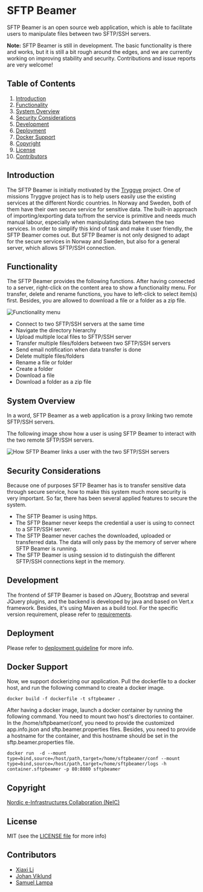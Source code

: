 # SFTP Beamer
SFTP Beamer is an open source web application, which is able to facilitate users
to manipulate files between two SFTP/SSH servers.

**Note:** SFTP Beamer is still in development. The basic functionality is there
and works, but it is still a bit rough around the edges, and we are currently
working on improving stability and security. Contributions and issue reports
are very welcome!

## Table of Contents
1. [Introduction](#introduction)
1. [Functionality](#functionality)
1. [System Overview](#overview)
1. [Security Considerations](#security)
1. [Development](#development)
1. [Deployment](#deployment)
1. [Docker Support](#docker)
1. [Copyright](#copyright)
1. [License](#license)
1. [Contributors](#contributors)

## Introduction <a name="introduction"></a>
The SFTP Beamer is initially motivated by the [Tryggve](https://wiki.neic.no/wiki/Tryggve) project. One of missions Tryggve project has is to help users easily use the existing services at the different Nordic countries. In Norway and Sweden, both of them have their own secure service for sensitive data. The built-in approach of importing/exporting data to/from the service is primitive and needs much manual labour, especially when manipulating data between the two services. In order to simplify this kind of task and make it user friendly, the SFTP Beamer comes out. But SFTP Beamer is not only designed to adapt for the secure services in Norway and Sweden, but also for a general server, which allows SFTP/SSH connection.

## Functionality <a name="functionality"></a>
The SFTP Beamer provides the following functions. After having connected to a server, right-click on the content area to show a functionality menu. For transfer, delete and rename functions, you have to left-click to select item(s) first. Besides, you are allowed to download a file or a folder as a zip file.

![Functionality menu](http://i.imgur.com/nhbVjSq.png)

- Connect to two SFTP/SSH servers at the same time
- Navigate the directory hierarchy
- Upload multiple local files to SFTP/SSH server
- Transfer multiple files/folders between two SFTP/SSH servers
- Send email notification when data transfer is done
- Delete multiple files/folders 
- Rename a file or folder
- Create a folder
- Download a file
- Download a folder as a zip file

## System Overview <a name="overview"></a>
In a word, SFTP Beamer as a web application is a proxy linking two remote SFTP/SSH servers.

The following image show how a user is using SFTP Beamer to interact with the two remote SFTP/SSH servers.

![How SFTP Beamer links a user with the two SFTP/SSH servers](http://i.imgur.com/EXBqhpZ.png)

## Security Considerations <a name="security"></a>
Because one of purposes SFTP Beamer has is to transfer sensitive data through secure service, how to make this system much more security is very important. So far, there has been several applied features to secure the system.

- The SFTP Beamer is using https.
- The SFTP Beamer never keeps the credential a user is using to connect to a SFTP/SSH server.
- The SFTP Beamer never caches the downloaded, uploaded or transferred data. The data will only pass by the memory of server where SFTP Beamer is running. 
- The SFTP Beamer is using session id to distinguish the different SFTP/SSH connections kept in the memory.

## Development <a name="development"></a>
The frontend of SFTP Beamer is based on JQuery, Bootstrap and several JQuery plugins, and the backend is developed by java and based on Vert.x framework. Besides, it's using Maven as a build tool. For the specific version requirement, please refer to [requirements](https://github.com/neicnordic/sftpbeamer/blob/master/requirements.txt).

## Deployment <a name="deployment"></a>
Please refer to [deployment guideline](https://github.com/neicnordic/sftpbeamer/blob/master/DEPLOYMENT.md) for more info.

## Docker Support <a name="docker"></a>
Now, we support dockerizing our application. Pull the dockerfile to a docker host, and run the following command to create a docker image.
```
docker build -f dockerfile -t sftpbeamer .
```
After having a docker image, launch a docker container by running the following command. You need to mount two host's directories to container. In the /home/sftpbeamer/conf, you need to provide the customized app.info.json and sftp.beamer.properties files. Besides, you need to provide a hostname for the container, and this hostname should be set in the sftp.beamer.properties file.
```
docker run  -d --mount type=bind,source=/host/path,target=/home/sftpbeamer/conf --mount type=bind,source=/host/path,target=/home/sftpbeamer/logs -h container.sftpbeamer -p 80:8080 sftpbeamer
```

## Copyright <a name="copyright"></a>
[Nordic e-Infrastructures Collaboration (NeIC)](http://neic.nordforsk.org)

## License <a name="license"></a>
MIT (see the [LICENSE file](https://github.com/neicnordic/sftpbeamer/blob/master/LICENSE) for more info)

## Contributors <a name="contributors"></a>
- [Xiaxi Li](http://github.com/xiaxi-li)
- [Johan Viklund](http://github.com/viklund)
- [Samuel Lampa](http://github.com/samuell)
